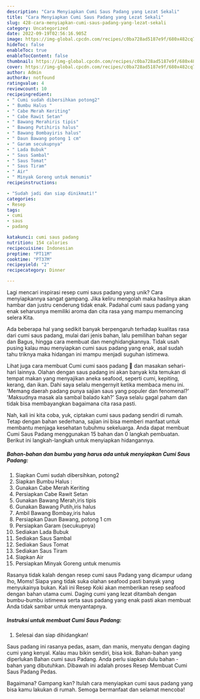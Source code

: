 ```yaml
---
description: "Cara Menyiapkan Cumi Saus Padang yang Lezat Sekali"
title: "Cara Menyiapkan Cumi Saus Padang yang Lezat Sekali"
slug: 428-cara-menyiapkan-cumi-saus-padang-yang-lezat-sekali
category: Uncategorized
date: 2022-09-19T02:56:16.905Z
image: https://img-global.cpcdn.com/recipes/c0ba728ad5187e9f/680x482cq70/cumi-saus-padang-foto-resep-utama.jpg
hideToc: false
enableToc: true
enableTocContent: false
thumbnail: https://img-global.cpcdn.com/recipes/c0ba728ad5187e9f/680x482cq70/cumi-saus-padang-foto-resep-utama.jpg
cover: https://img-global.cpcdn.com/recipes/c0ba728ad5187e9f/680x482cq70/cumi-saus-padang-foto-resep-utama.jpg
author: Admin
authorAv: notfound
ratingvalue: 4
reviewcount: 10
recipeingredient:
- " Cumi sudah dibersihkan potong2"
- " Bumbu Halus "
- " Cabe Merah Keriting"
- " Cabe Rawit Setan"
- " Bawang Merahiris tipis"
- " Bawang Putihiris halus"
- " Bawang Bombayiris halus"
- " Daun Bawang potong 1 cm"
- " Garam secukupnya"
- " Lada Bubuk"
- " Saus Sambal"
- " Saus Tomat"
- " Saus Tiram"
- " Air"
- " Minyak Goreng untuk menumis"
recipeinstructions:

- "Sudah jadi dan siap dinikmati!"
categories:
- Resep
tags:
- cumi
- saus
- padang

katakunci: cumi saus padang 
nutrition: 154 calories
recipecuisine: Indonesian
preptime: "PT11M"
cooktime: "PT37M"
recipeyield: "2"
recipecategory: Dinner

---
```





Lagi mencari inspirasi resep cumi saus padang yang unik? Cara menyiapkannya sangat gampang. Jika keliru mengolah maka hasilnya akan hambar dan justru cenderung tidak enak. Padahal cumi saus padang yang enak seharusnya memiliki aroma dan cita rasa yang mampu memancing selera Kita.





Ada beberapa hal yang sedikit banyak berpengaruh terhadap kualitas rasa dari cumi saus padang, mulai dari jenis bahan, lalu pemilihan bahan segar dan Bagus, hingga cara membuat dan menghidangkannya. Tidak usah pusing kalau mau menyiapkan cumi saus padang yang enak,      asal sudah tahu triknya maka hidangan ini mampu menjadi suguhan istimewa.














Lihat juga cara membuat Cumi cumi saos padang 🦑 dan masakan sehari-hari lainnya. Olahan dengan saus padang ini akan banyak kita temukan di tempat makan yang menyajikan aneka seafood, seperti cumi, kepiting, kerang, dan ikan. Dahi saya selalu mengernyit ketika membaca menu ini. &#39;Memang daerah padang punya sajian saus yang populer dan fenomenal?&#39; &#39;Maksudnya masak ala sambal balado kah?&#39; Saya selalu gagal paham dan tidak bisa membayangkan bagaimana cita rasa pasti.






Nah, kali ini kita coba, yuk, ciptakan cumi saus padang sendiri di rumah. Tetap dengan bahan sederhana, sajian ini bisa memberi manfaat untuk membantu menjaga kesehatan tubuhmu sekeluarga. Anda dapat membuat Cumi Saus Padang menggunakan 15 bahan dan 0 langkah pembuatan. Berikut ini langkah-langkah untuk menyiapkan hidangannya.

<!--inarticleads1-->

##### Bahan-bahan dan bumbu yang harus ada untuk menyiapkan Cumi Saus Padang:

1. Siapkan  Cumi sudah dibersihkan, potong2
1. Siapkan  Bumbu Halus :
1. Gunakan  Cabe Merah Keriting
1. Persiapkan  Cabe Rawit Setan
1. Gunakan  Bawang Merah,iris tipis
1. Gunakan  Bawang Putih,iris halus
1. Ambil  Bawang Bombay,iris halus
1. Persiapkan  Daun Bawang, potong 1 cm
1. Persiapkan  Garam (secukupnya)
1. Sediakan  Lada Bubuk
1. Sediakan  Saus Sambal
1. Sediakan  Saus Tomat
1. Sediakan  Saus Tiram
1. Siapkan  Air
1. Persiapkan  Minyak Goreng untuk menumis


Rasanya tidak kalah dengan resep cumi saus Padang yang dicampur udang lho, Moms! Siapa yang tidak suka olahan seafood pasti banyak yang menyukainya bukan. Kali ini Resep Koki akan memberikan resep seafood dengan bahan utama cumi. Daging cumi yang lezat ditambah dengan bumbu-bumbu istimewa serta saus padang yang enak pasti akan membuat Anda tidak sambar untuk menyantapnya. 

<!--inarticleads2-->

##### Instruksi untuk membuat Cumi Saus Padang:


1. Selesai dan siap dihidangkan!

Saus padang ini rasanya pedas, asam, dan manis, menyatu dengan daging cumi yang kenyal. Kalau mau bikin sendiri, bisa kok. Bahan-bahan yang diperlukan Bahan cumi saus Padang. Anda perlu siapkan dulu bahan - bahan yang dibutuhkan. Dibawah ini adalah proses Resep Membuat Cumi Saus Padang Pedas. 

Bagaimana? Gampang kan? Itulah cara menyiapkan cumi saus padang yang bisa kamu lakukan di rumah. Semoga bermanfaat dan selamat mencoba!
